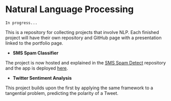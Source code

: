# Natural Language Processing

`In progress...`

This is a repository for collecting projects that involve NLP. Each finished project will have their own repository and GitHub page with a presentation linked to the portfolio page.

- **SMS Spam Classifier**

The project is now hosted and explained in the [SMS Spam Detect](https://github.com/BigBangData/SMS_SpamDetect) repository and the app is deployed [here](https://spam-detect42.herokuapp.com/).


- **Twitter Sentiment Analysis** 

This project builds upon the first by applying the same framework to a tangential problem, predicting the polarity of a Tweet.
